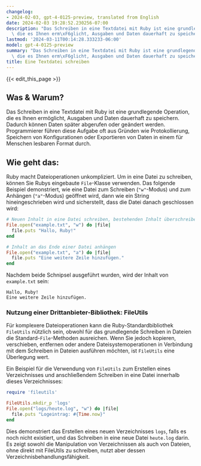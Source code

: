 ```yaml
---
changelog:
- 2024-02-03, gpt-4-0125-preview, translated from English
date: 2024-02-03 19:28:52.230256-07:00
description: "Das Schreiben in eine Textdatei mit Ruby ist eine grundlegende Operation,\
  \ die es Ihnen erm\xF6glicht, Ausgaben und Daten dauerhaft zu speichern. Dadurch\u2026"
lastmod: '2024-03-11T00:14:28.333233-06:00'
model: gpt-4-0125-preview
summary: "Das Schreiben in eine Textdatei mit Ruby ist eine grundlegende Operation,\
  \ die es Ihnen erm\xF6glicht, Ausgaben und Daten dauerhaft zu speichern. Dadurch\u2026"
title: Eine Textdatei schreiben
---
```


{{< edit_this_page >}}

## Was & Warum?
Das Schreiben in eine Textdatei mit Ruby ist eine grundlegende Operation, die es Ihnen ermöglicht, Ausgaben und Daten dauerhaft zu speichern. Dadurch können Daten später abgerufen oder geändert werden. Programmierer führen diese Aufgabe oft aus Gründen wie Protokollierung, Speichern von Konfigurationen oder Exportieren von Daten in einem für Menschen lesbaren Format durch.

## Wie geht das:
Ruby macht Dateioperationen unkompliziert. Um in eine Datei zu schreiben, können Sie Rubys eingebaute `File`-Klasse verwenden. Das folgende Beispiel demonstriert, wie eine Datei zum Schreiben (`"w"`-Modus) und zum Anhängen (`"a"`-Modus) geöffnet wird, dann wie ein String hineingeschrieben wird und sicherstellt, dass die Datei danach geschlossen wird:

```ruby
# Neuen Inhalt in eine Datei schreiben, bestehenden Inhalt überschreiben
File.open("example.txt", "w") do |file|
  file.puts "Hallo, Ruby!"
end

# Inhalt an das Ende einer Datei anhängen
File.open("example.txt", "a") do |file|
  file.puts "Eine weitere Zeile hinzufügen."
end
```
Nachdem beide Schnipsel ausgeführt wurden, wird der Inhalt von `example.txt` sein:
```
Hallo, Ruby!
Eine weitere Zeile hinzufügen.
```

### Nutzung einer Drittanbieter-Bibliothek: FileUtils
Für komplexere Dateioperationen kann die Ruby-Standardbibliothek `FileUtils` nützlich sein, obwohl für das grundlegende Schreiben in Dateien die Standard-`File`-Methoden ausreichen. Wenn Sie jedoch kopieren, verschieben, entfernen oder andere Dateisystemoperationen in Verbindung mit dem Schreiben in Dateien ausführen möchten, ist `FileUtils` eine Überlegung wert.

Ein Beispiel für die Verwendung von `FileUtils` zum Erstellen eines Verzeichnisses und anschließendem Schreiben in eine Datei innerhalb dieses Verzeichnisses:
```ruby
require 'fileutils'

FileUtils.mkdir_p 'logs'
File.open("logs/heute.log", "w") do |file|
  file.puts "Logeintrag: #{Time.now}"
end
```

Dies demonstriert das Erstellen eines neuen Verzeichnisses `logs`, falls es noch nicht existiert, und das Schreiben in eine neue Datei `heute.log` darin. Es zeigt sowohl die Manipulation von Verzeichnissen als auch von Dateien, ohne direkt mit FileUtils zu schreiben, nutzt aber dessen Verzeichnisbehandlungsfähigkeit.
